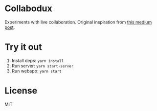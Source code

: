 # Collabodux

Experiments with live collaboration. Original inspiration from
[this medium post](https://medium.com/@mweststrate/distributing-state-changes-using-snapshots-patches-and-actions-part-2-2f50d8363988).

# Try it out

1. Install deps: `yarn install`
2. Run server: `yarn start-server`
3. Run webapp: `yarn start`

# License

MIT
